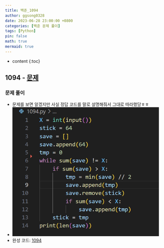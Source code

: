 ```yaml
---
title: 백준_1094
author: ggsong0328
date: 2023-06-28 23:00:00 +0800
categories: [백준 문제 풀이]
tags: [Python]
pin: false
math: true
mermaid: true
---
```


* content
{:toc}

## 1094 - [문제](https://www.acmicpc.net/problem/1094)

### 문제 풀이
+ 문제를 보면 알겠지만 사실 정답 코드를 말로 설명해줘서 그대로 따라했당ㅎㅎ
+ ![코드](/assets/img/1094.png)
+ 완성 코드: [1094](https://github.com/ggsong0328/solved.ac/blob/solved.ac/1094.py)
